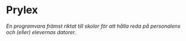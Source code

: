 # Prylex
*En programvara främst riktat till skolor för att hålla reda på personalens och (eller) elevernas datorer.*
